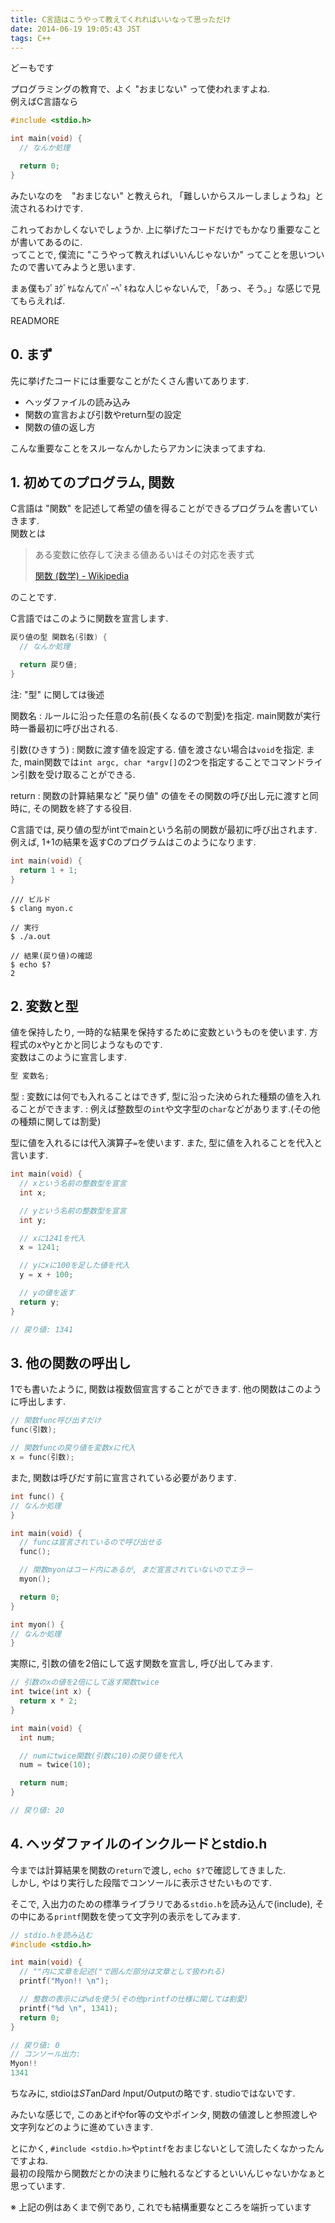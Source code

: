 ```yaml
---
title: C言語はこうやって教えてくれればいいなって思っただけ
date: 2014-06-19 19:05:43 JST
tags: C++
---
```

どーもです

プログラミングの教育で、よく "おまじない" って使われますよね.  
例えばC言語なら

```c
#include <stdio.h>

int main(void) {
  // なんか処理

  return 0;
}
```

みたいなのを　"おまじない" と教えられ, 「難しいからスルーしましょうね」と流されるわけです.

これっておかしくないでしょうか. 上に挙げたコードだけでもかなり重要なことが書いてあるのに.  
ってことで, 僕流に "こうやって教えればいいんじゃないか" ってことを思いついたので書いてみようと思います.

まぁ僕もﾌﾟﾖｸﾞﾔﾑなんてﾊﾟｰﾍﾟｷねな人じゃないんで, 「あっ、そう。」な感じで見てもらえれば.

READMORE

## 0. まず

先に挙げたコードには重要なことがたくさん書いてあります.

* ヘッダファイルの読み込み
* 関数の宣言および引数やreturn型の設定
* 関数の値の返し方

こんな重要なことをスルーなんかしたらアカンに決まってますね.

## 1. 初めてのプログラム, 関数

C言語は "関数" を記述して希望の値を得ることができるプログラムを書いていきます.  
関数とは

> ある変数に依存して決まる値あるいはその対応を表す式
> 
> [関数 (数学) - Wikipedia](http://ja.wikipedia.org/wiki/%E9%96%A2%E6%95%B0_(%E6%95%B0%E5%AD%A6) "関数 (数学) - Wikipedia")

のことです.

C言語ではこのように関数を宣言します.

```c
戻り値の型 関数名(引数) {
  // なんか処理

  return 戻り値;
}
```

注: "型" に関しては後述

関数名
:   ルールに沿った任意の名前(長くなるので割愛)を指定. main関数が実行時一番最初に呼び出される.

引数(ひきすう)
:   関数に渡す値を設定する. 値を渡さない場合は`void`を指定. また, main関数では`int argc, char *argv[]`の2つを指定することでコマンドライン引数を受け取ることができる.

return
:   関数の計算結果など "戻り値" の値をその関数の呼び出し元に渡すと同時に, その関数を終了する役目.

C言語では, 戻り値の型がintでmainという名前の関数が最初に呼び出されます. 例えば, 1+1の結果を返すCのプログラムはこのようになります.

```c
int main(void) {
  return 1 + 1;
}
```

    /// ビルド
    $ clang myon.c
    
    // 実行
    $ ./a.out
    
    // 結果(戻り値)の確認
    $ echo $?
    2

## 2. 変数と型

値を保持したり, 一時的な結果を保持するために変数というものを使います. 方程式のxやyとかと同じようなものです.  
変数はこのように宣言します.

```c
型 変数名;
```

型
:   変数には何でも入れることはできず, 型に沿った決められた種類の値を入れることができます.
:   例えば整数型の`int`や文字型の`char`などがあります.(その他の種類に関しては割愛)

型に値を入れるには代入演算子`=`を使います. また, 型に値を入れることを代入と言います.

```c
int main(void) {
  // xという名前の整数型を宣言
  int x;

  // yという名前の整数型を宣言
  int y;

  // xに1241を代入
  x = 1241;

  // yにxに100を足した値を代入
  y = x + 100;

  // yの値を返す
  return y;
}

// 戻り値: 1341
```

## 3. 他の関数の呼出し

1でも書いたように, 関数は複数個宣言することができます. 他の関数はこのように呼出します.

```c
// 関数func呼び出すだけ
func(引数);

// 関数funcの戻り値を変数xに代入
x = func(引数);
```

また, 関数は呼びだす前に宣言されている必要があります.

```c
int func() {
// なんか処理
}

int main(void) {
  // funcは宣言されているので呼び出せる
  func();

  // 関数myonはコード内にあるが, まだ宣言されていないのでエラー
  myon();

  return 0;
}

int myon() {
// なんか処理
}
```

実際に, 引数の値を2倍にして返す関数を宣言し, 呼び出してみます.

```c
// 引数のxの値を2倍にして返す関数twice
int twice(int x) {
  return x * 2;
}

int main(void) {
  int num;

  // numにtwice関数(引数に10)の戻り値を代入
  num = twice(10);

  return num;
}

// 戻り値: 20
```

## 4. ヘッダファイルのインクルードとstdio.h

今までは計算結果を関数の`return`で渡し, `echo $?`で確認してきました.  
しかし, やはり実行した段階でコンソールに表示させたいものです.

そこで, 入出力のための標準ライブラリである`stdio.h`を読み込んで(include), その中にある`printf`関数を使って文字列の表示をしてみます.

```c
// stdio.hを読み込む
#include <stdio.h>

int main(void) {
  // ""内に文章を記述("で囲んだ部分は文章として扱われる)
  printf("Myon!! \n");

  // 整数の表示には%dを使う(その他printfの仕様に関しては割愛)
  printf("%d \n", 1341);
  return 0;
}

// 戻り値: 0
// コンソール出力:
Myon!!
1341
```

ちなみに, stdioは*ST*an*D*ard *I*nput/*O*utputの略です. studioではないです.

みたいな感じで, このあとifやfor等の文やポインタ, 関数の値渡しと参照渡しや文字列などのように進めていきます.

とにかく, `#include <stdio.h>`や`ptintf`をおまじないとして流したくなかったんですよね.  
最初の段階から関数だとかの決まりに触れるなどするといいんじゃないかなぁと思っています.

※ 上記の例はあくまで例であり, これでも結構重要なところを端折っています

